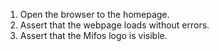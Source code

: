 1. Open the browser to the homepage.
2. Assert that the webpage loads without errors.
3. Assert that the Mifos logo is visible.
